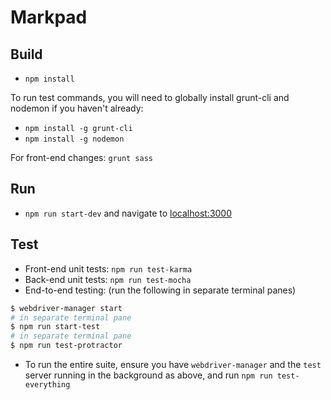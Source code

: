 # Markpad

## Build

* `npm install`

To run test commands, you will need to globally install grunt-cli and nodemon if you haven't already:
* `npm install -g grunt-cli`
* `npm install -g nodemon`

For front-end changes: `grunt sass`

## Run

* `npm run start-dev` and navigate to [localhost:3000](http://localhost:3000/)

## Test

* Front-end unit tests: `npm run test-karma`
* Back-end unit tests: `npm run test-mocha`
* End-to-end testing: (run the following in separate terminal panes)
```sh
$ webdriver-manager start
# in separate terminal pane
$ npm run start-test
# in separate terminal pane
$ npm run test-protractor
```
* To run the entire suite, ensure you have `webdriver-manager` and the `test` server running in the background as above, and run `npm run test-everything`
